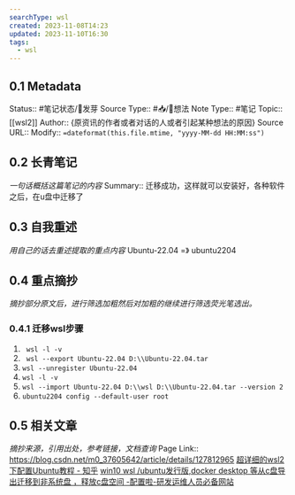 ```yaml
---
searchType: wsl
created: 2023-11-08T14:23
updated: 2023-11-10T16:30
tags:
  - wsl
---
```


## 0.1 Metadata
Status::    #笔记状态/🌱发芽
Source Type::  #📥/💭想法 
Note Type::  #笔记
Topic:: [[wsl2]]
Author:: {原资讯的作者或者对话的人或者引起某种想法的原因}
Source URL:: 
Modify:: `=dateformat(this.file.mtime, "yyyy-MM-dd HH:MM:ss")`
## 0.2 长青笔记
*一句话概括这篇笔记的内容*
Summary::  迁移成功，这样就可以安装好，各种软件之后，在u盘中迁移了

## 0.3 自我重述
*用自己的话去重述提取的重点内容*
Ubuntu-22.04 =》 ubuntu2204

## 0.4 重点摘抄
*摘抄部分原文后，进行筛选加粗然后对加粗的继续进行筛选荧光笔选出。*

### 0.4.1 迁移wsl步骤
1. ` wsl -l -v`
2. ` wsl --export Ubuntu-22.04 D:\\Ubuntu-22.04.tar`
3. `wsl --unregister Ubuntu-22.04`
4. `wsl -l -v`
5. `wsl --import Ubuntu-22.04 D:\\wsl D:\\Ubuntu-22.04.tar --version 2`
6. `ubuntu2204 config --default-user root`



## 0.5 相关文章
*摘抄来源，引用出处，参考链接，文档查询*
Page Link::  https://blog.csdn.net/m0_37605642/article/details/127812965
[超详细的wsl2下配置Ubuntu教程 - 知乎](https://zhuanlan.zhihu.com/p/600519231)
[win10 wsl /ubuntu发行版,docker desktop 等从c盘导出迁移到非系统盘 ，释放c盘空间 -配置啦-研发运维人员必备网站](http://config.net.cn/server/microservice/b5c41c02-1f9c-4167-a846-402d9441b787-p1.html)